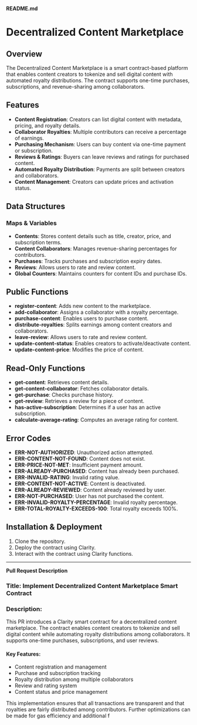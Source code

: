**README.md**

# Decentralized Content Marketplace

## Overview
The Decentralized Content Marketplace is a smart contract-based platform that enables content creators to tokenize and sell digital content with automated royalty distributions. The contract supports one-time purchases, subscriptions, and revenue-sharing among collaborators.

## Features
- **Content Registration**: Creators can list digital content with metadata, pricing, and royalty details.
- **Collaborator Royalties**: Multiple contributors can receive a percentage of earnings.
- **Purchasing Mechanism**: Users can buy content via one-time payment or subscription.
- **Reviews & Ratings**: Buyers can leave reviews and ratings for purchased content.
- **Automated Royalty Distribution**: Payments are split between creators and collaborators.
- **Content Management**: Creators can update prices and activation status.

## Data Structures
### **Maps & Variables**
- **Contents**: Stores content details such as title, creator, price, and subscription terms.
- **Content Collaborators**: Manages revenue-sharing percentages for contributors.
- **Purchases**: Tracks purchases and subscription expiry dates.
- **Reviews**: Allows users to rate and review content.
- **Global Counters**: Maintains counters for content IDs and purchase IDs.

## Public Functions
- **register-content**: Adds new content to the marketplace.
- **add-collaborator**: Assigns a collaborator with a royalty percentage.
- **purchase-content**: Enables users to purchase content.
- **distribute-royalties**: Splits earnings among content creators and collaborators.
- **leave-review**: Allows users to rate and review content.
- **update-content-status**: Enables creators to activate/deactivate content.
- **update-content-price**: Modifies the price of content.

## Read-Only Functions
- **get-content**: Retrieves content details.
- **get-content-collaborator**: Fetches collaborator details.
- **get-purchase**: Checks purchase history.
- **get-review**: Retrieves a review for a piece of content.
- **has-active-subscription**: Determines if a user has an active subscription.
- **calculate-average-rating**: Computes an average rating for content.

## Error Codes
- **ERR-NOT-AUTHORIZED**: Unauthorized action attempted.
- **ERR-CONTENT-NOT-FOUND**: Content does not exist.
- **ERR-PRICE-NOT-MET**: Insufficient payment amount.
- **ERR-ALREADY-PURCHASED**: Content has already been purchased.
- **ERR-INVALID-RATING**: Invalid rating value.
- **ERR-CONTENT-NOT-ACTIVE**: Content is deactivated.
- **ERR-ALREADY-REVIEWED**: Content already reviewed by user.
- **ERR-NOT-PURCHASED**: User has not purchased the content.
- **ERR-INVALID-ROYALTY-PERCENTAGE**: Invalid royalty percentage.
- **ERR-TOTAL-ROYALTY-EXCEEDS-100**: Total royalty exceeds 100%.

## Installation & Deployment
1. Clone the repository.
2. Deploy the contract using Clarity.
3. Interact with the contract using Clarity functions.

---

**Pull Request Description**

### **Title:** Implement Decentralized Content Marketplace Smart Contract

### **Description:**
This PR introduces a Clarity smart contract for a decentralized content marketplace. The contract enables content creators to tokenize and sell digital content while automating royalty distributions among collaborators. It supports one-time purchases, subscriptions, and user reviews.

#### **Key Features:**
- Content registration and management
- Purchase and subscription tracking
- Royalty distribution among multiple collaborators
- Review and rating system
- Content status and price management

This implementation ensures that all transactions are transparent and that royalties are fairly distributed among contributors. Further optimizations can be made for gas efficiency and additional f